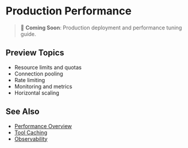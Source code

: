 # Production Performance

> 📝 **Coming Soon**: Production deployment and performance tuning guide.

## Preview Topics

- Resource limits and quotas
- Connection pooling
- Rate limiting
- Monitoring and metrics
- Horizontal scaling

## See Also

- [Performance Overview](./overview.md)
- [Tool Caching](./tool-caching.md)
- [Observability](../observability/overview.md)
